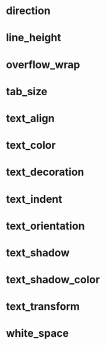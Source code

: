 <link type="text/css" rel="stylesheet" href="../style.css" />

# direction

# line_height

# overflow_wrap

# tab_size

# text_align

# text_color

# text_decoration

# text_indent

# text_orientation

# text_shadow

# text_shadow_color

# text_transform

# white_space
